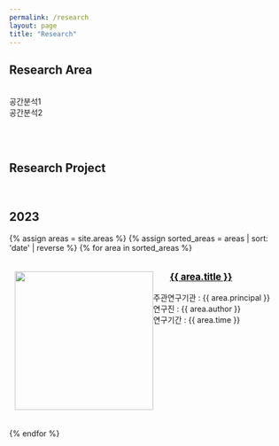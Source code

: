 ```yaml
---
permalink: /research
layout: page
title: "Research"
---
```


## Research Area
<br/>
공간분석1<br/>
공간분석2<br/>

<br/><br/>

## Research Project
<br/>

## 2023

{% assign areas = site.areas %} 
{% assign sorted_areas = areas | sort: 'date' | reverse %}
{% for area in sorted_areas %}

<div class="container" style="display: inline-block; width: 100%; margin: 20px 10px 20px 10px;">
    <div style= "width: 250px; height: 250px; float: left;"><a href="{{ area.permalink | relative_url }}"><img src="{{ site.url }}{{ site.baseurl }}/assets/img/{{ area.img }}" style= "height: 250px; width: 250px;"></a></div>
    <div style= "height: 250px; float: left;">
        <a href="{{ area.permalink | relative_url }}" style="color: black; margin-left: 30px;"><span style="font-size:120%; font-weight:bolder;">{{ area.title }}</span></a><br/><br/>
        주관연구기관 : {{ area.principal }}<br/>
        연구진 : {{ area.author }}<br/>
        연구기간 : {{ area.time }}<br/>
    </div>
<!--     <strong><a href="{{ area.link.url }}">[link]</a></strong> -->
</div>

{% endfor %}

